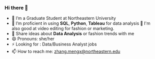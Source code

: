 ### Hi there 👋

- 🔭 I’m a Graduate Student at Northeastern University
- 🌱 I’m proficient in using **SQL**, **Python**, **Tableau** for data analysis
  🌱 I'm also good at video editing for fashion or marketing.
- 💬 Share ideas about **Data Analysis** or fashion trends with me
- 😄 Pronouns: she/her
- ⚡ Looking for : Data/Business Analyst jobs
- 📫 How to reach me: zhang.mengx@northeastern.edu
